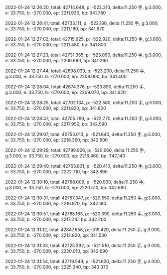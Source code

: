 2022-01-24 12:26:20, total: 42714.648, p: -522.310, delta:11.250 手, g:3.000, e: 33.750, b: -270.000, ep: 2211.930, bp: 341.780

2022-01-24 12:26:41, total: 42733.111, p: -522.180, delta:11.250 手, g:3.000, e: 33.750, b: -270.000, ep: 2211.180, bp: 341.670

2022-01-24 12:27:02, total: 42715.925, p: -522.920, delta:11.250 手, g:3.000, e: 33.750, b: -270.000, ep: 2211.480, bp: 341.800

2022-01-24 12:27:23, total: 42731.355, p: -523.090, delta:11.250 手, g:3.000, e: 33.750, b: -270.000, ep: 2206.990, bp: 341.260

2022-01-24 12:27:44, total: 42698.039, p: -523.200, delta:11.250 手, g:3.000, e: 33.750, b: -270.000, ep: 2208.000, bp: 341.400

2022-01-24 12:28:04, total: 42674.376, p: -523.890, delta:11.250 手, g:3.000, e: 33.750, b: -270.000, ep: 2209.070, bp: 341.620

2022-01-24 12:28:25, total: 42702.134, p: -522.580, delta:11.250 手, g:3.000, e: 33.750, b: -270.000, ep: 2211.820, bp: 341.800

2022-01-24 12:28:47, total: 42705.769, p: -522.770, delta:11.250 手, g:3.000, e: 33.750, b: -270.000, ep: 2217.950, bp: 342.590

2022-01-24 12:29:07, total: 42753.013, p: -521.640, delta:11.250 手, g:3.000, e: 33.750, b: -270.000, ep: 2218.360, bp: 342.500

2022-01-24 12:29:28, total: 42799.926, p: -520.660, delta:11.250 手, g:3.000, e: 33.750, b: -270.000, ep: 2216.460, bp: 342.140

2022-01-24 12:29:49, total: 42763.831, p: -520.410, delta:11.250 手, g:3.000, e: 33.750, b: -270.000, ep: 2222.710, bp: 342.890

2022-01-24 12:30:10, total: 42768.009, p: -520.930, delta:11.250 手, g:3.000, e: 33.750, b: -270.000, ep: 2220.510, bp: 342.680

2022-01-24 12:30:31, total: 42757.347, p: -520.550, delta:11.250 手, g:3.000, e: 33.750, b: -270.000, ep: 2216.970, bp: 342.190

2022-01-24 12:30:51, total: 42765.163, p: -520.390, delta:11.250 手, g:3.000, e: 33.750, b: -270.000, ep: 2217.210, bp: 342.200

2022-01-24 12:31:12, total: 42847.658, p: -519.420, delta:11.250 手, g:3.000, e: 33.750, b: -270.000, ep: 2212.820, bp: 341.530

2022-01-24 12:31:33, total: 42725.392, p: -521.510, delta:11.250 手, g:3.000, e: 33.750, b: -270.000, ep: 2220.010, bp: 342.690

2022-01-24 12:31:54, total: 42719.549, p: -521.620, delta:11.250 手, g:3.000, e: 33.750, b: -270.000, ep: 2225.340, bp: 343.370